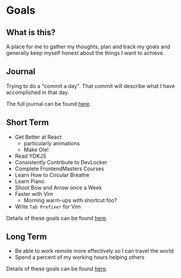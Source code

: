 # Goals

## What is this?
A place for me to gather my thoughts, plan and track my goals and generally keep
myself honest about the things I want to achieve.

## Journal
Trying to do a "commit a day". That commit will describe what I have accomplished
in that day.

The full journal can be found [here]().

## Short Term
- Get Better at React
  - particularly animations
  - Make Ole! 
- Read YDKJS
- Consistently Contribute to DevLocker 
- Complete FrontendMasters Courses
- Learn How to Circular Breathe
- Learn Piano
- Shoot Bow and Arrow once a Week 
- Faster with Vim
  - Morning warm-ups with shortcut foo?
- Write `Tab Prefixer` for Vim

Details of these goals can be found [here]().

## Long Term
- Be able to work remote more effectively so I can travel the world
- Spend a percent of my working hours helping others

Details of these goals can be found [here]().
